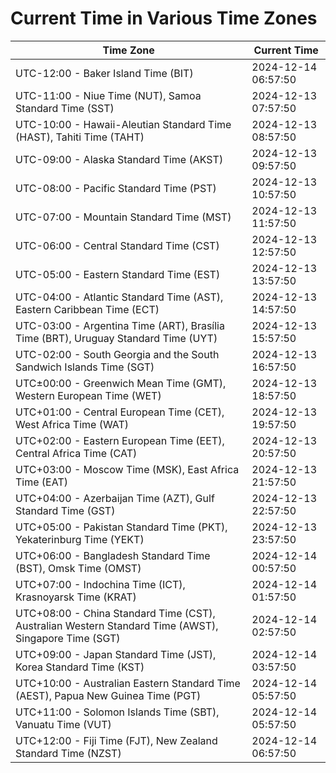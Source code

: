 # Current Time in Various Time Zones

| Time Zone | Current Time |
|-----------|--------------|
| UTC-12:00 - Baker Island Time (BIT) | 2024-12-14 06:57:50 |
| UTC-11:00 - Niue Time (NUT), Samoa Standard Time (SST) | 2024-12-13 07:57:50 |
| UTC-10:00 - Hawaii-Aleutian Standard Time (HAST), Tahiti Time (TAHT) | 2024-12-13 08:57:50 |
| UTC-09:00 - Alaska Standard Time (AKST) | 2024-12-13 09:57:50 |
| UTC-08:00 - Pacific Standard Time (PST) | 2024-12-13 10:57:50 |
| UTC-07:00 - Mountain Standard Time (MST) | 2024-12-13 11:57:50 |
| UTC-06:00 - Central Standard Time (CST) | 2024-12-13 12:57:50 |
| UTC-05:00 - Eastern Standard Time (EST) | 2024-12-13 13:57:50 |
| UTC-04:00 - Atlantic Standard Time (AST), Eastern Caribbean Time (ECT) | 2024-12-13 14:57:50 |
| UTC-03:00 - Argentina Time (ART), Brasília Time (BRT), Uruguay Standard Time (UYT) | 2024-12-13 15:57:50 |
| UTC-02:00 - South Georgia and the South Sandwich Islands Time (SGT) | 2024-12-13 16:57:50 |
| UTC±00:00 - Greenwich Mean Time (GMT), Western European Time (WET) | 2024-12-13 18:57:50 |
| UTC+01:00 - Central European Time (CET), West Africa Time (WAT) | 2024-12-13 19:57:50 |
| UTC+02:00 - Eastern European Time (EET), Central Africa Time (CAT) | 2024-12-13 20:57:50 |
| UTC+03:00 - Moscow Time (MSK), East Africa Time (EAT) | 2024-12-13 21:57:50 |
| UTC+04:00 - Azerbaijan Time (AZT), Gulf Standard Time (GST) | 2024-12-13 22:57:50 |
| UTC+05:00 - Pakistan Standard Time (PKT), Yekaterinburg Time (YEKT) | 2024-12-13 23:57:50 |
| UTC+06:00 - Bangladesh Standard Time (BST), Omsk Time (OMST) | 2024-12-14 00:57:50 |
| UTC+07:00 - Indochina Time (ICT), Krasnoyarsk Time (KRAT) | 2024-12-14 01:57:50 |
| UTC+08:00 - China Standard Time (CST), Australian Western Standard Time (AWST), Singapore Time (SGT) | 2024-12-14 02:57:50 |
| UTC+09:00 - Japan Standard Time (JST), Korea Standard Time (KST) | 2024-12-14 03:57:50 |
| UTC+10:00 - Australian Eastern Standard Time (AEST), Papua New Guinea Time (PGT) | 2024-12-14 05:57:50 |
| UTC+11:00 - Solomon Islands Time (SBT), Vanuatu Time (VUT) | 2024-12-14 05:57:50 |
| UTC+12:00 - Fiji Time (FJT), New Zealand Standard Time (NZST) | 2024-12-14 06:57:50 |
